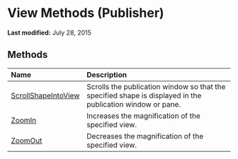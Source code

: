 
# View Methods (Publisher)

 **Last modified:** July 28, 2015


## Methods



|**Name**|**Description**|
|:-----|:-----|
| [ScrollShapeIntoView](1d654fd4-d3b8-49e4-731d-fed27e6e0d8d.md)|Scrolls the publication window so that the specified shape is displayed in the publication window or pane.|
| [ZoomIn](974ca1e9-0ab6-8d3d-1bb6-91f03035749c.md)|Increases the magnification of the specified view.|
| [ZoomOut](5066a532-03a9-9b2a-b254-a1388c35bc79.md)|Decreases the magnification of the specified view.|
